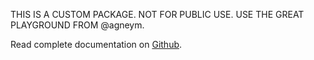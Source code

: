 THIS IS A CUSTOM PACKAGE. NOT FOR PUBLIC USE. USE THE GREAT PLAYGROUND FROM @agneym. 

Read complete documentation on [Github](https://github.com/agneym/playground).
